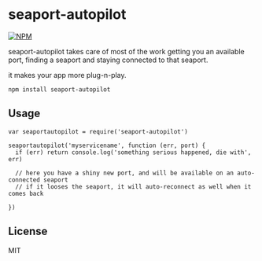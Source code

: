 # seaport-autopilot

[![NPM](https://nodei.co/npm/seaport-autopilot.png)](https://nodei.co/npm/seaport-autopilot/)

seaport-autopilot takes care of most of the work getting you an available port,
finding a seaport and staying connected to that seaport.

it makes your app more plug-n-play.


```
npm install seaport-autopilot
```

## Usage


    var seaportautopilot = require('seaport-autopilot')

    seaportautopilot('myservicename', function (err, port) {
      if (err) return console.log('something serious happened, die with', err)

      // here you have a shiny new port, and will be available on an auto-connected seaport      
      // if it looses the seaport, it will auto-reconnect as well when it comes back

    })


## License

MIT
